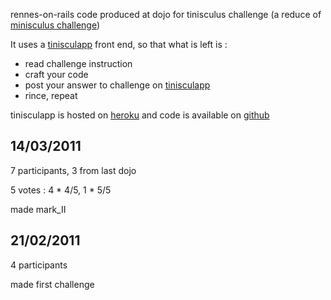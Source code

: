 rennes-on-rails code produced at dojo for tinisculus challenge (a reduce of [minisculus challenge](http://minisculus.edendevelopment.co.uk/))

It uses a [tinisculapp](http://tinisculapp.heroku.com) front end, so that what is left is : 

* read challenge instruction
* craft your code
* post your answer to challenge on [tinisculapp](http://tinisculapp.heroku.com/)
* rince, repeat

tinisculapp is hosted on [heroku](http://heroku.com/) and code is available on [github](https://github.com/rennes-on-rails/tinisculapp)


14/03/2011
----------
7 participants, 3 from last dojo

5 votes : 4 * 4/5, 1 * 5/5

made mark_II

21/02/2011
----------
4 participants

made first challenge

